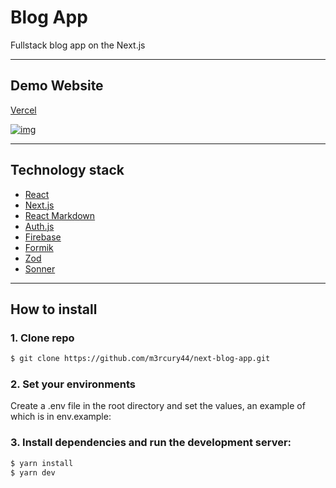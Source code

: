 # Blog App

Fullstack blog app on the Next.js

---

## Demo Website

[Vercel](https://next-blog-web-app.vercel.app)

[![img](https://i.imgur.com/Nmng6Vg.png)](https://next-blog-web-app.vercel.app)

---

## Technology stack

* [React](https://react.dev)
* [Next.js](https://nextjs.org)
* [React Markdown](https://www.npmjs.com/package/react-markdown)
* [Auth.js](https://authjs.dev)
* [Firebase](https://firebase.google.com)
* [Formik](https://formik.org)
* [Zod](https://zod.dev)
* [Sonner](https://sonner.emilkowal.ski/getting-started)

---

## How to install

### 1. Clone repo

```bash
$ git clone https://github.com/m3rcury44/next-blog-app.git
```
### 2. Set your environments

Create a .env file in the root directory and set the values, an example of which is in env.example:

### 3. Install dependencies and run the development server:

```bash
$ yarn install
$ yarn dev
```
